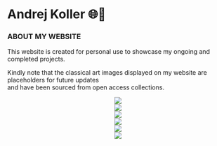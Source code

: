 <div align="left">
  <h1>Andrej Koller 🌐🧵</h1>
</div>
<div align="left">
  <h3>ABOUT MY WEBSITE</h3>
</div>
<div align="left">
  <p>
    This website is created for personal use to showcase my ongoing and completed projects.
  </p>
  <p>
    Kindly note that the classical art images displayed on my website are placeholders for future updates<br>
    and have been sourced from open access collections.
  </p>
</div>
<div align="center">
  <div>
    <img src="https://github.com/user-attachments/assets/5cd25dd9-f7ab-4edd-b4f7-577a4776acec">
  </div>
  <div>
    <img src="https://github.com/user-attachments/assets/d05d78a8-fd25-4257-b577-5bd2fa7f0cc9">
  </div>
  <div>
    <img src="https://github.com/user-attachments/assets/f0ad808a-30b2-4e9f-9264-340ab106c765">
  </div>
  <div>
    <img src="https://github.com/user-attachments/assets/5e5c108c-c6d8-49a8-b6db-d511a2dafd98">
  </div>
  <div>
    <img src="https://github.com/user-attachments/assets/4b1631ab-0385-495a-a026-a13c1083344d">
  </div>
  <div>
    <img src="https://github.com/user-attachments/assets/7854d2aa-21ab-48e6-aa7e-1725b871758c">
  </div>
</div>
